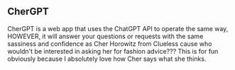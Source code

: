 ## CherGPT
CherGPT is a web app that uses the ChatGPT API to operate the same way, HOWEVER, it will answer your questions or requests with the same sassiness and confidence as Cher Horowitz from Clueless cause who wouldn't be interested in asking her for fashion advice??? This is for fun obviously because I absolutely love how Cher says what she thinks.